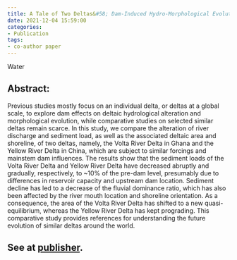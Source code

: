 ```yaml
---
title: A Tale of Two Deltas&#58; Dam-Induced Hydro-Morphological Evolution of the Volta River Delta (Ghana) and Yellow River Delta (China)
date: 2021-12-04 15:59:00
categories:
- Publication
tags:
- co-author paper
---
```


Water

## Abstract:
Previous studies mostly focus on an individual delta, or deltas at a global scale, to explore dam effects on deltaic hydrological alteration and morphological evolution, while comparative studies on selected similar deltas remain scarce. In this study, we compare the alteration of river discharge and sediment load, as well as the associated deltaic area and shoreline, of two deltas, namely, the Volta River Delta in Ghana and the Yellow River Delta in China, which are subject to similar forcings and mainstem dam influences. The results show that the sediment loads of the Volta River Delta and Yellow River Delta have decreased abruptly and gradually, respectively, to ~10% of the pre-dam level, presumably due to differences in reservoir capacity and upstream dam location. Sediment decline has led to a decrease of the fluvial dominance ratio, which has also been affected by the river mouth location and shoreline orientation. As a consequence, the area of the Volta River Delta has shifted to a new quasi-equilibrium, whereas the Yellow River Delta has kept prograding. This comparative study provides references for understanding the future evolution of similar deltas around the world.

## See at [publisher](https://www.mdpi.com/2073-4441/13/22/3198).
